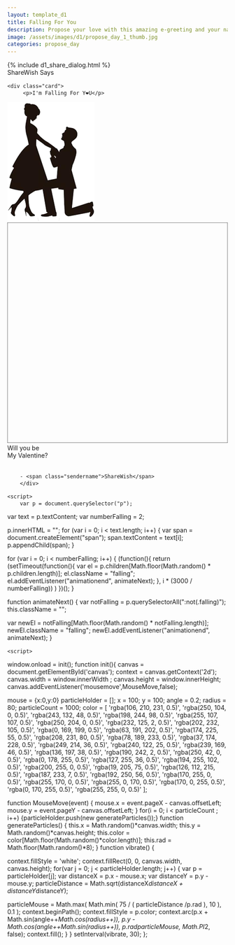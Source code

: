 ```yaml
---
layout: template_d1
title: Falling For You
description: Propose your love with this amazing e-greeting and your name
image: /assets/images/d1/propose_day_1_thumb.jpg
categories: propose_day
---
```

<body class="p-body" style="overflow-x: hidden; background-attachment: fixed;background-size: cover;">
  {% include d1_share_dialog.html %}
  
   <div class="top4a ball">
          <span class="sendername">ShareWish</span>
        <span> Says </span>
    </div>
    
<div id ="desc">
    
    
    <div class="card">
         <p>I'm Falling For Y❤U</p>
  <img src="/assets/images/d1/propose.png" width="200">
    
       
    
  <svg class="svg" height="100%" width="100%" viewBox="0 0 100 100"  preserveAspectRatio="none">
    <path d="M0 0 H 100 V 100 H 00 Z" fill="transparent" stroke="black" vector-effect="non-scaling-stroke"/>
  </svg>
</div>
     <div class="p-h">
        Will you be<br/> My Valentine?<br/><br/>
    
        - <span class="sendername">ShareWish</span>
        </div>
    
    
   
</div>
    
<canvas id ="canvas"></canvas>
    
    <script>
        var p = document.querySelector("p");
var text = p.textContent;
var numberFalling = 2;

p.innerHTML = "";
for (var i = 0; i < text.length; i++) {
  var span = document.createElement("span");
  span.textContent = text[i];
  p.appendChild(span);
}

for (var i = 0; i < numberFalling; i++) {
  (function(){
    return (setTimeout(function(){
      var el = p.children[Math.floor(Math.random() * p.children.length)];
      el.className = "falling";
      el.addEventListener("animationend", animateNext);
    }, i * (3000 / numberFalling))
    )
  })();
}

function animateNext() {
  var notFalling = p.querySelectorAll(":not(.falling)");
  this.className = "";
  
  var newEl = notFalling[Math.floor(Math.random() * notFalling.length)];
  newEl.className = "falling";
  newEl.addEventListener("animationend", animateNext);
}
    </script>
    
    <script>
   window.onload = init();
function init(){
canvas = document.getElementById('canvas');
context = canvas.getContext('2d');
canvas.width = window.innerWidth ;
canvas.height = window.innerHeight;
canvas.addEventListener('mousemove',MouseMove,false);

mouse = {x:0,y:0}
particleHolder = [];
x = 100;
y = 100;
angle = 0.2;
radius = 80;
particleCount = 1000;
color = [
'rgba(106, 210, 231, 0.5)',
'rgba(250, 104, 0, 0.5)',
'rgba(243, 132, 48, 0.5)',
'rgba(198, 244, 98, 0.5)',
'rgba(255, 107, 107, 0.5)',
'rgba(250, 204, 0, 0.5)',
 'rgba(232, 125, 2, 0.5)',
'rgba(202, 232, 105, 0.5)',
'rgba(0, 169, 199, 0.5)',
'rgba(63, 191, 202, 0.5)',
'rgba(174, 225, 55, 0.5)',
 'rgba(208, 231, 80, 0.5)',
'rgba(78, 189, 233, 0.5)',
'rgba(37, 174, 228, 0.5)',
'rgba(249, 214, 36, 0.5)',
'rgba(240, 122, 25, 0.5)',
'rgba(239, 169, 46, 0.5)',
'rgba(136, 197, 38, 0.5)',
'rgba(190, 242, 2, 0.5)',
'rgba(250, 42, 0, 0.5)',
'rgba(0, 178, 255, 0.5)',
'rgba(127, 255, 36, 0.5)',
'rgba(194, 255, 102, 0.5)',
'rgba(200, 255, 0, 0.5)',
'rgba(19, 205, 75, 0.5)',
'rgba(126, 112, 215, 0.5)',
'rgba(187, 233, 7, 0.5)',
'rgba(192, 250, 56, 0.5)',
'rgba(170, 255, 0, 0.5)',
'rgba(255, 170, 0, 0.5)',
'rgba(255, 0, 170, 0.5)',
'rgba(170, 0, 255, 0.5)',
'rgba(0, 170, 255, 0.5)',
'rgba(255, 255, 0, 0.5)'
];


function MouseMove(event)
{
	mouse.x = event.pageX - canvas.offsetLeft;
	mouse.y = event.pageY - canvas.offsetLeft;
}
for(i = 0; i < particleCount ; i++)
{particleHolder.push(new generateParticles());}
function generateParticles()
{
this.x = Math.random()*canvas.width;
this.y = Math.random()*canvas.height;
this.color = color[Math.floor(Math.random()*color.length)];
this.rad = Math.floor(Math.random()*8);
}
function vibrate()
{

context.fillStyle = 'white';
context.fillRect(0, 0, canvas.width, canvas.height);
for(var j = 0; j < particleHolder.length; j++)
{
var p = particleHolder[j];
var distanceX = p.x - mouse.x;
var distanceY = p.y - mouse.y;
particleDistance =  Math.sqrt(distanceX*distanceX + distanceY*distanceY);

particleMouse = Math.max( Math.min( 75 / ( particleDistance /p.rad ), 10 ), 0.1 );
context.beginPath();
context.fillStyle = p.color;
context.arc(p.x + Math.sin(angle++*Math.cos(radius++)), 
p.y - Math.cos(angle++*Math.sin(radius++)), 
p.rad*particleMouse, Math.PI*2, false);
context.fill();
}
}
setInterval(vibrate, 30);
};
    </script>
      <script src="js/eff.js"></script>
<script>anime({
  targets: '.svg path',
  strokeDashoffset: [anime.setDashoffset, 2],
  easing: 'linear',
  duration: 8000,
  loop: true });
//# sourceURL=pen.js
</script>
    
</body>